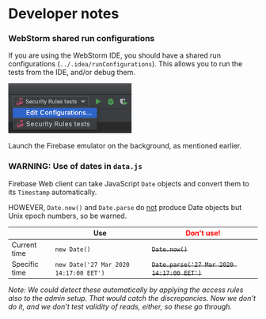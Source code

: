 # Developer notes

### WebStorm shared run configurations

If you are using the WebStorm IDE, you should have a shared run configurations (`../.idea/runConfigurations`). This allows you to run the tests from the IDE, and/or debug them.

![](.images/webstorm-run-config.png)

Launch the Firebase emulator on the background, as mentioned earlier.


### WARNING: Use of dates in `data.js`

Firebase Web client can take JavaScript `Date` objects and convert them to its `Timestamp` automatically.

HOWEVER, `Date.now()` and `Date.parse` do <u>not</u> produce Date objects but Unix epoch numbers, so be warned.

||Use|<font color=red>Don't use!</font>|
|---|---|---|
|Current time|`new Date()`|<strike>`Date.now()`</strike>|
|Specific time|`new Date('27 Mar 2020 14:17:00 EET')`|<strike>`Date.parse('27 Mar 2020 14:17:00 EET')`</strike>|

*Note: We could detect these automatically by applying the access rules also to the admin setup. That would catch the discrepancies. Now we don't do it, and we don't test validity of reads, either, so these go through.*


<!-- experimental, disabled...
## Using with Dockerfile

The Dockerfile is there, to allow customer projects to check their rules, without needing to pull our `npm` dependencies.

Build the Docker image:

```
$ docker build .
...
Successfully built ca23750c9cb9
```

Use as: 

```
$ docker run -v $(pwd):/app $(pwd)/dut.rules:/app/dut.rules ca23750c9cb9
...
```

>Note: The `dut.rules` is separately mentioned, since it's a symbolic link in our case.
-->

<!-- disabled, those are not useful (8.6.0)
### Firebase coverage analysis

With the "against-a-standalone-emulator" approach, one can get [coverage reports](https://firebase.google.com/docs/firestore/security/test-rules-emulator#generate_test_reports) on the usage of Security Rules. This sounds great, but the author hasn't really found much use in them (the implementation is messy).
-->

